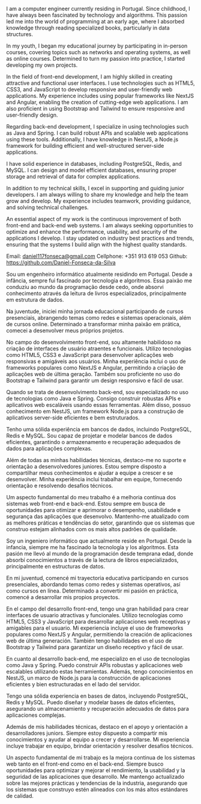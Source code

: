 I am a computer engineer currently residing in Portugal. Since childhood, I have always been fascinated by technology and algorithms. This passion led me into the world of programming at an early age, where I absorbed knowledge through reading specialized books, particularly in data structures.

In my youth, I began my educational journey by participating in in-person courses, covering topics such as networks and operating systems, as well as online courses. Determined to turn my passion into practice, I started developing my own projects.

In the field of front-end development, I am highly skilled in creating attractive and functional user interfaces. I use technologies such as HTML5, CSS3, and JavaScript to develop responsive and user-friendly web applications. My experience includes using popular frameworks like NextJS and Angular, enabling the creation of cutting-edge web applications. I am also proficient in using Bootstrap and Tailwind to ensure responsive and user-friendly design.

Regarding back-end development, I specialize in using technologies such as Java and Spring. I can build robust APIs and scalable web applications using these tools. Additionally, I have knowledge in NestJS, a Node.js framework for building efficient and well-structured server-side applications.

I have solid experience in databases, including PostgreSQL, Redis, and MySQL. I can design and model efficient databases, ensuring proper storage and retrieval of data for complex applications.

In addition to my technical skills, I excel in supporting and guiding junior developers. I am always willing to share my knowledge and help the team grow and develop. My experience includes teamwork, providing guidance, and solving technical challenges.

An essential aspect of my work is the continuous improvement of both front-end and back-end web systems. I am always seeking opportunities to optimize and enhance the performance, usability, and security of the applications I develop. I stay updated on industry best practices and trends, ensuring that the systems I build align with the highest quality standards.

Email: daniel117fonseca@gmail.com
Cellphone: +351 913 619 053
Github: https://github.com/Daniel-Fonseca-da-Silva



Sou um engenheiro informático atualmente residindo em Portugal. Desde a infância, sempre fui fascinado por tecnologia e algoritmos. Essa paixão me conduziu ao mundo da programação desde cedo, onde absorvi conhecimento através da leitura de livros especializados, principalmente em estrutura de dados.

Na juventude, iniciei minha jornada educacional participando de cursos presenciais, abrangendo temas como redes e sistemas operacionais, além de cursos online. Determinado a transformar minha paixão em prática, comecei a desenvolver meus próprios projetos.

No campo do desenvolvimento front-end, sou altamente habilidoso na criação de interfaces de usuário atraentes e funcionais. Utilizo tecnologias como HTML5, CSS3 e JavaScript para desenvolver aplicações web responsivas e amigáveis aos usuários. Minha experiência inclui o uso de frameworks populares como NextJS e Angular, permitindo a criação de aplicações web de última geração. Também sou proficiente no uso do Bootstrap e Tailwind para garantir um design responsivo e fácil de usar.

Quando se trata de desenvolvimento back-end, sou especializado no uso de tecnologias como Java e Spring. Consigo construir robustas APIs e aplicativos web escaláveis usando essas ferramentas. Além disso, possuo conhecimento em NestJS, um framework Node.js para a construção de aplicativos server-side eficientes e bem estruturados.

Tenho uma sólida experiência em bancos de dados, incluindo PostgreSQL, Redis e MySQL. Sou capaz de projetar e modelar bancos de dados eficientes, garantindo o armazenamento e recuperação adequados de dados para aplicações complexas.

Além de todas as minhas habilidades técnicas, destaco-me no suporte e orientação a desenvolvedores juniores. Estou sempre disposto a compartilhar meus conhecimentos e ajudar a equipe a crescer e se desenvolver. Minha experiência inclui trabalhar em equipe, fornecendo orientação e resolvendo desafios técnicos.

Um aspecto fundamental do meu trabalho é a melhoria contínua dos sistemas web front-end e back-end. Estou sempre em busca de oportunidades para otimizar e aprimorar o desempenho, usabilidade e segurança das aplicações que desenvolvo. Mantenho-me atualizado com as melhores práticas e tendências do setor, garantindo que os sistemas que construo estejam alinhados com os mais altos padrões de qualidade.



Soy un ingeniero informático que actualmente reside en Portugal. Desde la infancia, siempre me ha fascinado la tecnología y los algoritmos. Esta pasión me llevó al mundo de la programación desde temprana edad, donde absorbí conocimientos a través de la lectura de libros especializados, principalmente en estructuras de datos.

En mi juventud, comencé mi trayectoria educativa participando en cursos presenciales, abordando temas como redes y sistemas operativos, así como cursos en línea. Determinado a convertir mi pasión en práctica, comencé a desarrollar mis propios proyectos.

En el campo del desarrollo front-end, tengo una gran habilidad para crear interfaces de usuario atractivas y funcionales. Utilizo tecnologías como HTML5, CSS3 y JavaScript para desarrollar aplicaciones web receptivas y amigables para el usuario. Mi experiencia incluye el uso de frameworks populares como NextJS y Angular, permitiendo la creación de aplicaciones web de última generación. También tengo habilidades en el uso de Bootstrap y Tailwind para garantizar un diseño receptivo y fácil de usar.

En cuanto al desarrollo back-end, me especializo en el uso de tecnologías como Java y Spring. Puedo construir APIs robustas y aplicaciones web escalables utilizando estas herramientas. Además, tengo conocimientos en NestJS, un marco de Node.js para la construcción de aplicaciones eficientes y bien estructuradas en el lado del servidor.

Tengo una sólida experiencia en bases de datos, incluyendo PostgreSQL, Redis y MySQL. Puedo diseñar y modelar bases de datos eficientes, asegurando un almacenamiento y recuperación adecuados de datos para aplicaciones complejas.

Además de mis habilidades técnicas, destaco en el apoyo y orientación a desarrolladores juniors. Siempre estoy dispuesto a compartir mis conocimientos y ayudar al equipo a crecer y desarrollarse. Mi experiencia incluye trabajar en equipo, brindar orientación y resolver desafíos técnicos.

Un aspecto fundamental de mi trabajo es la mejora continua de los sistemas web tanto en el front-end como en el back-end. Siempre busco oportunidades para optimizar y mejorar el rendimiento, la usabilidad y la seguridad de las aplicaciones que desarrollo. Me mantengo actualizado sobre las mejores prácticas y tendencias de la industria, asegurando que los sistemas que construyo estén alineados con los más altos estándares de calidad.
